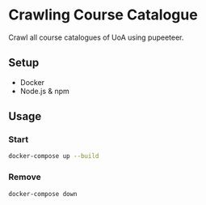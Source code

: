 # Crawling Course Catalogue

Crawl all course catalogues of UoA using pupeeteer.

## Setup

-   Docker
-   Node.js & npm

## Usage

### Start

```bash
docker-compose up --build
```

### Remove

```bash
docker-compose down
```
